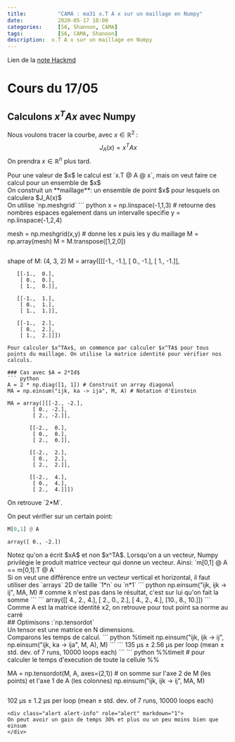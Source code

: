 ```yaml
---
title:          "CAMA : ma31 x.T A x sur un maillage en Numpy"
date:           2020-05-17 10:00
categories:     [S6, Shannon, CAMA]
tags:           [S6, CAMA, Shannon]
description:  x.T A x sur un maillage en Numpy
---
```

Lien de la [note Hackmd](https://hackmd.io/@lemasymasa/By6OsJx3I)
# Cours du 17/05

## Calculons $x^TAx$ avec Numpy
Nous voulons tracer la courbe, avec $x\in\mathbb{R}^2$ :
$$
J_A(x) = x^TAx
$$
On prendra $x\in\mathbb{R}^n$ plus tard.
<div class="alert alert-info" role="alert" markdown="1">
Pour une valeur de $x$ le calcul est `x.T @ A @ x`, mais on veut faire ce calcul pour un ensemble de $x$
</div>
<div class="alert alert-danger" role="alert" markdown="1">
On construit un **maillage**: un ensemble de point $x$ pour lesquels on calculera $J_A(x)$
</div>
On utilise `np.meshgrid`
``` python
x = np.linspace(-1,1,3) # retourne des nombres espaces egalement dans un intervalle specifie
y = np.linspace(-1,2,4)

mesh = np.meshgrid(x,y) # donne les x puis les y du maillage
M = np.array(mesh)
M = M.transpose([1,2,0])
```
```
shape of M: (4, 3, 2)
M = array([[[-1., -1.],
        [ 0., -1.],
        [ 1., -1.]],

       [[-1.,  0.],
        [ 0.,  0.],
        [ 1.,  0.]],

       [[-1.,  1.],
        [ 0.,  1.],
        [ 1.,  1.]],

       [[-1.,  2.],
        [ 0.,  2.],
        [ 1.,  2.]]])
```
Pour calculer $x^TAx$, on commence par calculer $x^TA$ pour tous points du maillage. On utilise la matrice identité pour vérifier nos calculs.

### Cas avec $A = 2*Id$
``` python
A = 2 * np.diag([1, 1]) # Construit un array diagonal
MA = np.einsum("ijk, ka -> ija", M, A) # Notation d'Einstein
```
```
MA = array([[[-2., -2.],
        [ 0., -2.],
        [ 2., -2.]],

       [[-2.,  0.],
        [ 0.,  0.],
        [ 2.,  0.]],

       [[-2.,  2.],
        [ 0.,  2.],
        [ 2.,  2.]],

       [[-2.,  4.],
        [ 0.,  4.],
        [ 2.,  4.]]])
```
<div class="alert alert-success" role="alert">
On retrouve `2*M`.
</div>


On peut vérifier sur un certain point:
``` python
M[0,1] @ A
```
```
array([ 0., -2.])
```
<div class="alert alert-info" role="alert" markdown="1">
Notez qu'on a écrit $xA$ et non $x^TA$. Lorsqu'on a un vecteur, Numpy privilégie le produit matrice vecteur qui donne un vecteur. Ainsi: `m[0,1] @ A == m[0,1].T @ A`
</div>
Si on veut une différence entre un vecteur vertical et horizontal, il faut utiliser des `arrays` 2D de taille `1*n` ou `n*1`
``` python
np.einsum("ijk, ijk -> ij", MA, M)   # comme k n'est pas dans le résultat, c'est sur lui qu'on fait la somme
```
```
array([[ 4.,  2.,  4.],
       [ 2.,  0.,  2.],
       [ 4.,  2.,  4.],
       [10.,  8., 10.]])
```
<div class="alert alert-success" role="alert">
Comme A est la matrice identité x2, on retrouve pour tout point sa norme au carré
</div>
## Optimisons :`np.tensordot`
<div class="alert alert-danger" role="alert" markdown="1">
Un tensor est une matrice en N dimensions.
</div>
Comparons les temps de calcul.
``` python
%timeit np.einsum("ijk, ijk -> ij", np.einsum("ijk, ka -> ija", M, A), M)
```
```
135 µs ± 2.56 µs per loop (mean ± std. dev. of 7 runs, 10000 loops each)
```
``` python
%%timeit                              # pour calculer le temps d'execution de toute la cellule %%

MA = np.tensordot(M, A, axes=(2,1))   # on somme sur l'axe 2 de M (les points) et l'axe 1 de A (les colonnes)
np.einsum("ijk, ijk -> ij", MA, M)   
```
```
102 µs ± 1.2 µs per loop (mean ± std. dev. of 7 runs, 10000 loops each)
```
<div class="alert alert-info" role="alert" markdown="1">
On peut avoir un gain de temps 30% et plus ou un peu moins bien que einsum
</div>